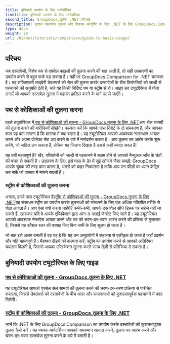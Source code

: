 ```yaml
---
title: बुनियादी उपयोग के लिए मार्गदर्शिका
linktitle: बुनियादी उपयोग के लिए मार्गदर्शिका
second_title: GroupDocs.तुलना .NET एपीआई
description: कुशल दस्तावेज़ तुलना और विकास अंतर्दृष्टि के लिए .NET के लिए GroupDocs.Comparison पर आवश्यक ट्यूटोरियल खोजें। आसानी से Excel कोशिकाओं की तुलना करना सीखें।
type: docs
weight: 24
url: /hi/net/tutorials/comparison/guide-to-basic-usage/
---
```

## परिचय

जब दस्तावेजों, विशेष रूप से एक्सेल फाइलों की तुलना करने की बात आती है, तो सही उपकरणों का उपयोग करने से बहुत फर्क पड़ सकता है। यहीं पर GroupDocs.Comparison for .NET चमकता है। यह शक्तिशाली लाइब्रेरी डेवलपर्स को सेल की तुलना करके दस्तावेजों के बीच विसंगतियों को जल्दी से पहचानने की अनुमति देती है, चाहे वह किसी निर्दिष्ट पथ या स्ट्रीम से हो। आइए उन ट्यूटोरियल में गोता लगाएँ जो आपको दस्तावेज़ तुलना में महारत हासिल करने के मार्ग पर ले जाएँगे।

## पथ से कोशिकाओं की तुलना करना

 पहले ट्यूटोरियल में,[पथ से कोशिकाओं की तुलना - GroupDocs.तुलना के लिए .NET](./comparing-cells-from-path/)आप सेल सामग्री की तुलना करने की बारीकियाँ सीखेंगे। कल्पना करें कि आपके पास रिपोर्ट के दो संस्करण हैं, और आपका काम यह पता लगाना है कि वास्तव में क्या बदला है। यह ट्यूटोरियल आपको आवश्यक नामस्थान आयात करने और अपना प्रोजेक्ट सेट अप करने के बारे में मार्गदर्शन करता है। आप तुलना चर आरंभ करके शुरू करेंगे, जो जटिल लग सकता है, लेकिन यह जितना दिखता है उससे कहीं ज़्यादा सरल है!

यह क्यों महत्वपूर्ण है? खैर, परिवर्तनों को जल्दी से पहचानने में सक्षम होने से आपको मैन्युअल जाँच के घंटों की बचत हो सकती है। उदाहरण के लिए, इसे घास के ढेर में सुई खोजने जैसा समझें; GroupDocs आपके चुंबक की तरह काम करता है, अंतरों को बाहर निकालता है ताकि आप उन चीज़ों पर ध्यान केंद्रित कर सकें जो वास्तव में मायने रखती हैं।

### स्ट्रीम से कोशिकाओं की तुलना करना

 अगला, हमारे पास ट्यूटोरियल है[स्ट्रीम से कोशिकाओं की तुलना - GroupDocs.तुलना के लिए .NET](./comparing-cells-from-stream/)यह संसाधन स्ट्रीम का उपयोग करके तुलनाओं को संभालने के लिए एक अधिक गतिशील तरीके से गोता लगाता है। आप ऐसा क्यों करना चाहेंगे? कभी-कभी, आपके दस्तावेज़ सीधे डिस्क पर सहेजे नहीं जा सकते हैं, खासकर यदि वे आपके एप्लिकेशन द्वारा ऑन-द-फ्लाई जेनरेट किए जाते हैं। यह ट्यूटोरियल आपको आवश्यक नेमस्पेस आयात करने और चर को चरण-दर-चरण आरंभ करने की प्रक्रिया से गुजारता है, जिससे यह कौशल स्तर की परवाह किए बिना सभी के लिए सुलभ हो जाता है।

जो बात इसे अलग बनाती है वह यह है कि यह उन अनुप्रयोगों में सहजता से एकीकृत हो जाता है जहाँ प्रदर्शन और गति महत्वपूर्ण हैं। मैराथन दौड़ने की कल्पना करें; स्ट्रीम का उपयोग करने से आपको अतिरिक्त चपलता मिलती है, जिससे आपका एप्लिकेशन तुलना करते समय तेज़ी से प्रतिक्रिया दे सकता है।

## बुनियादी उपयोग ट्यूटोरियल के लिए गाइड
### [पथ से कोशिकाओं की तुलना - GroupDocs.तुलना के लिए .NET](./comparing-cells-from-path/)
यह ट्यूटोरियल आपको एक्सेल सेल सामग्री की तुलना करने की चरण-दर-चरण प्रक्रिया से परिचित कराएगा, जिससे डेवलपर्स को दस्तावेजों के बीच अंतर और समानताओं को कुशलतापूर्वक पहचानने में मदद मिलेगी।
### [स्ट्रीम से कोशिकाओं की तुलना - GroupDocs.तुलना के लिए .NET](./comparing-cells-from-stream/)
जानें कि .NET के लिए GroupDocs.Comparison का उपयोग करके दस्तावेज़ों की कुशलतापूर्वक तुलना कैसे करें। यह व्यापक मार्गदर्शिका आपको नामस्थान आयात करने, तुलना चर आरंभ करने और चरण-दर-चरण दस्तावेज़ तुलना करने के बारे में बताती है।